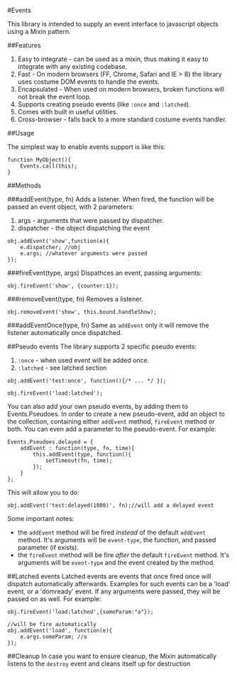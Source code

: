 #Events


This library is intended to supply an event interface to javascript objects using a Mixin pattern. 


##Features
  1. Easy to integrate - can be used as a mixin, thus making it easy to integrate with any existing codebase.
  2. Fast - On modern browsers (FF, Chrome, Safari and IE > 8) the library uses costume DOM events to handle the events.
  3. Encapsulated - When used on modern browsers, broken functions will not break the event loop.
  4. Supports creating pseudo events (like `:once` and `:latched`).
  5. Comes with built in useful utilities.
  6. Cross-browser - falls back to a more standard costume events handler.

##Usage

The simplest way to enable events support is like this:

    function MyObject(){
        Events.call(this);    
    }

##Methods

###addEvent(type, fn)
Adds a listener. When fired, the function will be passed an event object, with 2 parameters:
  1. args - arguments that were passed by dispatcher.
  2. dispatcher - the object dispatching the event

    obj.addEvent('show',function(e){
        e.dispatcher; //obj
        e.args; //whatever arguments were passed
    });

###fireEvent(type, args)
Dispathces an event, passing arguments:

    obj.fireEvent('show', {counter:1});

###removeEvent(type, fn)
Removes a listener.
    
    obj.removeEvent('show', this.bound.handleShow);

###addEventOnce(type, fn)
Same as `addEvent` only it will remove the listener automatically once dispatched.

##Pseudo events
The library supports 2 specific pseudo events:
  
  1. `:once` - when used event will be added once.
  2. `:latched` - see latched section


    obj.addEvent('test:once', function(){/* ... */ });
    
    obj.fireEvent('load:latched');

You can also add your own pseudo events, by adding them to Events.Pseudoes.
In order to create a new pseudo-event, add an object to the collection, containing either `addEvent` method, `fireEvent` method or both.
You can even add a parameter to the pseudo-event.
For example:

    Events.Pseudoes.delayed = {
        addEvent : function(type, fn, time){
            this.addEvent(type, function(){
                setTimeout(fn, time);    
            });    
        }
    };

This will allow you to do:

    obj.addEvent('test:delayed(1000)', fn);//will add a delayed event

Some important notes:
  * the `addEvent` method will be fired *instead* of the default `addEvent` method. It's arguments will be `event-type`, the function, and passed parameter (if exists).
  * the `fireEvent` method will be fire *after* the default `fireEvent` method. It's arguments will be `event-type` and the event created by the method.

##Latched events
Latched events are events that once fired once will dispatch automatically afterwards. Examples for such events can be 
a 'load' event, or a 'domready' event. If any arguments were passed, they will be passed on as well. For example:

    obj.fireEvent('load:latched',{someParam:"a"});

    //will be fire automatically
    obj.addEvent('load', function(e){  
        e.args.someParam; //a    
    });


##Cleanup
In case you want to ensure cleanup, the Mixin automatically listens to the `destroy` event and cleans itself up for destruction
